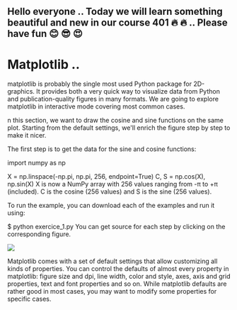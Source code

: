 ## Hello everyone .. Today we will learn something beautiful and new in our course 401 :fire: :fire: .. Please have fun :blush: :sunglasses: :heart_eyes:

# Matplotlib ..
matplotlib is probably the single most used Python package for 2D-graphics. It provides both a very quick way to visualize data from Python and publication-quality figures in many formats. We are going to explore matplotlib in interactive mode covering most common cases.

n this section, we want to draw the cosine and sine functions on the same plot. Starting from the default settings, we'll enrich the figure step by step to make it nicer.

The first step is to get the data for the sine and cosine functions:

import numpy as np

X = np.linspace(-np.pi, np.pi, 256, endpoint=True)
C, S = np.cos(X), np.sin(X)
X is now a NumPy array with 256 values ranging from -π to +π (included). C is the cosine (256 values) and S is the sine (256 values).

To run the example, you can download each of the examples and run it using:

$ python exercice_1.py
You can get source for each step by clicking on the corresponding figure.

![](https://raw.githubusercontent.com/rougier/matplotlib-tutorial/master/figures/exercice_1.png)

Matplotlib comes with a set of default settings that allow customizing all kinds of properties. You can control the defaults of almost every property in matplotlib: figure size and dpi, line width, color and style, axes, axis and grid properties, text and font properties and so on. While matplotlib defaults are rather good in most cases, you may want to modify some properties for specific cases.
